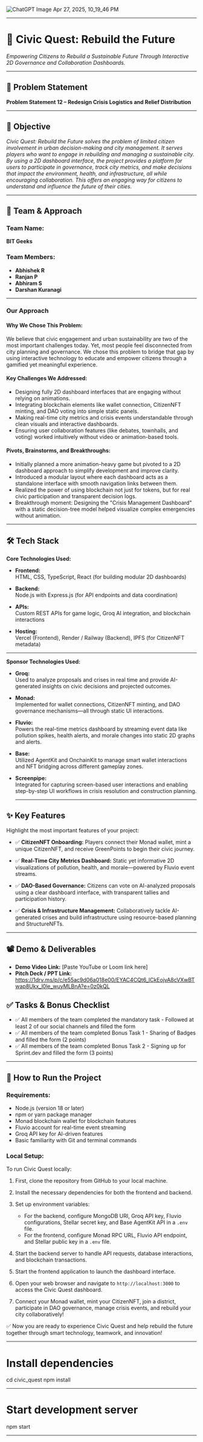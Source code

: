 ![ChatGPT Image Apr 27, 2025, 10_19_46 PM](https://github.com/user-attachments/assets/68604703-bcaa-446e-9538-2e0ddf3f6a0d)


---

# 🚀  Civic Quest: Rebuild the Future
_Empowering Citizens to Rebuild a Sustainable Future Through Interactive 2D Governance and Collaboration Dashboards._

---

## 📌 Problem Statement
**Problem Statement 12 – Redesign Crisis Logistics and Relief Distribution**

---

## 🎯 Objective
_Civic Quest: Rebuild the Future solves the problem of limited citizen involvement in urban decision-making and city management. It serves players who want to engage in rebuilding and managing a sustainable city. By using a 2D dashboard interface, the project provides a platform for users to participate in governance, track city metrics, and make decisions that impact the environment, health, and infrastructure, all while encouraging collaboration. This offers an engaging way for citizens to understand and influence the future of their cities._

---

## 🧠 Team & Approach

### Team Name:
**BIT Geeks**

### Team Members:
- **Abhishek R** 
- **Ranjan P**  
- **Abhiram S** 
- **Darshan Kuranagi** 

---

### Our Approach

#### Why We Chose This Problem:
We believe that civic engagement and urban sustainability are two of the most important challenges today. Yet, most people feel disconnected from city planning and governance. We chose this problem to bridge that gap by using interactive technology to educate and empower citizens through a gamified yet meaningful experience.

#### Key Challenges We Addressed:
- Designing fully 2D dashboard interfaces that are engaging without relying on animations.
- Integrating blockchain elements like wallet connection, CitizenNFT minting, and DAO voting into simple static panels.
- Making real-time city metrics and crisis events understandable through clean visuals and interactive dashboards.
- Ensuring user collaboration features (like debates, townhalls, and voting) worked intuitively without video or animation-based tools.

#### Pivots, Brainstorms, and Breakthroughs:
- Initially planned a more animation-heavy game but pivoted to a 2D dashboard approach to simplify development and improve clarity.
- Introduced a modular layout where each dashboard acts as a standalone interface with smooth navigation links between them.
- Realized the power of using blockchain not just for tokens, but for real civic participation and transparent decision logs.
- Breakthrough moment: Designing the "Crisis Management Dashboard" with a static decision-tree model helped visualize complex emergencies without animation.
 
---

## 🛠️ Tech Stack

**Core Technologies Used:**

- **Frontend:**  
  HTML, CSS, TypeScript, React (for building modular 2D dashboards)

- **Backend:**  
  Node.js with Express.js (for API endpoints and data coordination)

- **APIs:**  
  Custom REST APIs for game logic, Groq AI integration, and blockchain interactions

- **Hosting:**  
  Vercel (Frontend), Render / Railway (Backend), IPFS (for CitizenNFT metadata)

---

**Sponsor Technologies Used:**

- **Groq:**  
  Used to analyze proposals and crises in real time and provide AI-generated insights on civic decisions and projected outcomes.

- **Monad:**  
  Implemented for wallet connections, CitizenNFT minting, and DAO governance mechanisms—all through static UI interactions.

- **Fluvio:**  
  Powers the real-time metrics dashboard by streaming event data like pollution spikes, health alerts, and morale changes into static 2D graphs and alerts.

- **Base:**  
  Utilized AgentKit and OnchainKit to manage smart wallet interactions and NFT bridging across different gameplay zones.

- **Screenpipe:**  
  Integrated for capturing screen-based user interactions and enabling step-by-step UI workflows in crisis resolution and construction planning.

  ---

## ✨ Key Features

Highlight the most important features of your project:

- ✅ **CitizenNFT Onboarding:** Players connect their Monad wallet, mint a unique CitizenNFT, and receive GreenPoints to begin their civic journey.
  
- ✅ **Real-Time City Metrics Dashboard:** Static yet informative 2D visualizations of pollution, health, and morale—powered by Fluvio event streams.

- ✅ **DAO-Based Governance:** Citizens can vote on AI-analyzed proposals using a clear dashboard interface, with transparent tallies and participation history.

- ✅ **Crisis & Infrastructure Management:** Collaboratively tackle AI-generated crises and build infrastructure using resource-based planning and StructureNFTs.


---

## 📽️ Demo & Deliverables

- **Demo Video Link:** [Paste YouTube or Loom link here]  
- **Pitch Deck / PPT Link:**   https://1drv.ms/p/c/e55ac9d06a018e00/EYAC4CQt6_lCkEojvA8cVXwBTwap8Ukx_l0le_wuyMLBnA?e=0z0kQL

## ✅ Tasks & Bonus Checklist

- ✅ All members of the team completed the mandatory task - Followed at least 2 of our social channels and filled the form  
- ✅ All members of the team completed Bonus Task 1 - Sharing of Badges and filled the form (2 points)  
- ✅ All members of the team completed Bonus Task 2 - Signing up for Sprint.dev and filled the form (3 points)  

---

## 🚀 How to Run the Project

### Requirements:
- Node.js (version 18 or later)
- npm or yarn package manager
- Monad blockchain wallet for blockchain features
- Fluvio account for real-time event streaming
- Groq API key for AI-driven features
- Basic familiarity with Git and terminal commands

### Local Setup:
To run Civic Quest locally:

1. First, clone the repository from GitHub to your local machine.

2. Install the necessary dependencies for both the frontend and backend.

3. Set up environment variables:
   - For the backend, configure MongoDB URI, Groq API key, Fluvio configurations, Stellar secret key, and Base AgentKit API in a `.env` file.
   - For the frontend, configure Monad RPC URL, Fluvio API endpoint, and Stellar public key in a `.env` file.

4. Start the backend server to handle API requests, database interactions, and blockchain transactions.

5. Start the frontend application to launch the dashboard interface.

6. Open your web browser and navigate to `http://localhost:3000` to access the Civic Quest dashboard.

7. Connect your Monad wallet, mint your CitizenNFT, join a district, participate in DAO governance, manage crisis events, and rebuild your city collaboratively!



✅ Now you are ready to experience Civic Quest and help rebuild the future together through smart technology, teamwork, and innovation!

---

# Install dependencies
cd civic_quest
npm install

---

# Start development server
npm start

---
